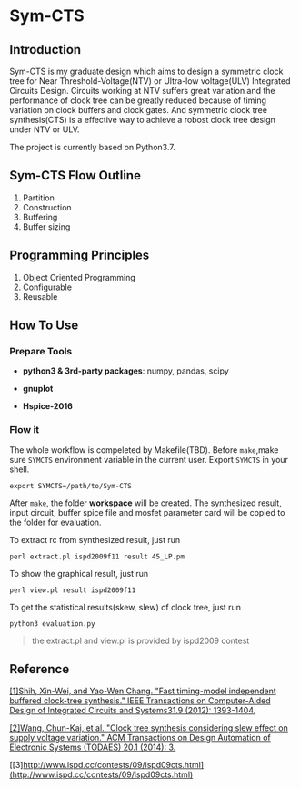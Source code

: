 # Sym-CTS

## Introduction  
Sym-CTS is my graduate design which aims to design a symmetric clock tree for Near Threshold-Voltage(NTV) or Ultra-low voltage(ULV) Integrated Circuits Design. Circuits working at NTV suffers great variation and the performance of clock tree can be greatly reduced because of timing variation on clock buffers and clock gates. And symmetric clock tree synthesis(CTS) is a effective way to achieve a robost clock tree design under NTV or ULV.  

The project is currently based on Python3.7.

## Sym-CTS Flow Outline
1.  Partition
2.  Construction
3.  Buffering
4.  Buffer sizing

## Programming Principles
1. Object Oriented Programming
2. Configurable
3. Reusable


## How To Use
### Prepare Tools
* **python3 & 3rd-party packages**: numpy, pandas, scipy  

* **gnuplot**

* **Hspice-2016**

### Flow it
The whole workflow is compeleted by Makefile(TBD). Before ```make```,make sure ```SYMCTS``` environment variable in the current user. Export ```SYMCTS``` in your shell.


```
export SYMCTS=/path/to/Sym-CTS
```

After ```make```, the folder **workspace** will be created. The synthesized result, input circuit, buffer spice file and mosfet parameter card will be copied to the folder for evaluation.  

To extract rc from synthesized result, just run 

```
perl extract.pl ispd2009f11 result 45_LP.pm
``` 

To show the graphical result, just run 
 
```
perl view.pl result ispd2009f11 
```

To get the statistical results(skew, slew) of clock tree, just run

```
python3 evaluation.py
```


> the extract.pl and view.pl is provided by ispd2009 contest


## Reference
[[1]Shih, Xin-Wei, and Yao-Wen Chang. "Fast timing-model independent buffered clock-tree synthesis." IEEE Transactions on Computer-Aided Design of Integrated Circuits and Systems31.9 (2012): 1393-1404.](https://drive.google.com/drive/folders/1pdr5MFKZhDVeKK29NIKPZrMjhalHT_YD)  

[[2]Wang, Chun-Kai, et al. "Clock tree synthesis considering slew effect on supply voltage variation." ACM Transactions on Design Automation of Electronic Systems (TODAES) 20.1 (2014): 3.](https://drive.google.com/drive/folders/1pdr5MFKZhDVeKK29NIKPZrMjhalHT_YD)

[[3]http://www.ispd.cc/contests/09/ispd09cts.html](http://www.ispd.cc/contests/09/ispd09cts.html)
